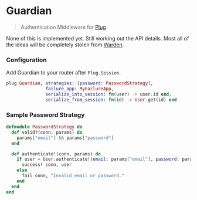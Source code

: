 Guardian
========

> Authentication Middleware for [Plug](https://github.com/elixir-lang/plug)

None of this is implemented yet. Still working out the API details. Most all of
the ideas will be completely stolen from [Warden](https://github.com/hassox/warden).

### Configuration

Add Guardian to your router after `Plug.Session`.

```elixir
plug Guardian, strategies: [password: PasswordStrategy],
               failure_app: MyFailureApp,
               serialize_into_session: fn(user) -> user.id end,
               serialize_from_session: fn(id) -> User.get(id) end
```

### Sample Password Strategy

```elixir
defmodule PasswordStrategy do
  def valid?(conn, params) do
    params["email"] && params["password"]
  end

  def authenticate!(conn, params) do
    if user = User.authenticate!(email: params["email"], password: params["password"]) do
      success! conn, user
    else
      fail conn, "Invalid email or password."
    end
  end
end
```
